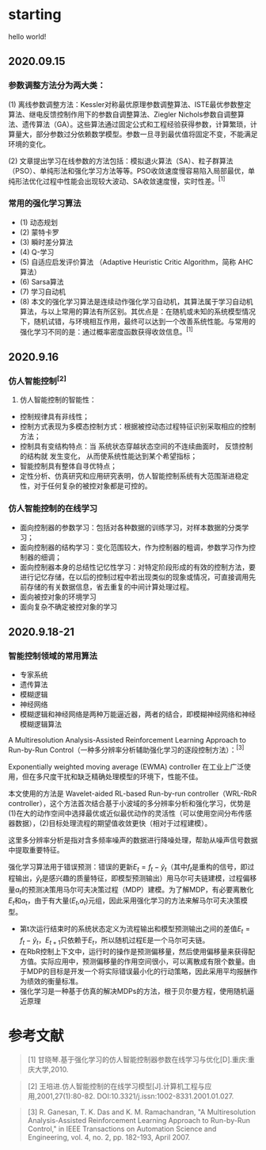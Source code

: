 # starting
hello world!

## **2020.09.15**
### 参数调整方法分为两大类：
(1) 离线参数调整方法：Kessler对称最优原理参数调整算法、ISTE最优参数整定算法、继电反馈控制作用下的参数自调整算法、Ziegler Nichols参数自调整算法、遗传算法（GA）。这些算法通过固定公式和工程经验获得参数，计算繁琐，计算量大，部分参数过分依赖数学模型。参数一旦寻到最优值将固定不变，不能满足环境的变化。

(2) 文章提出学习在线参数的方法包括：模拟退火算法（SA）、粒子群算法（PSO）、单纯形法和强化学习方法等等。PSO收敛速度慢容易陷入局部最优，单纯形法优化过程中性能会出现较大波动、SA收敛速度慢，实时性差。<sup>[1]</sup>
### 常用的强化学习算法
* (1) 动态规划
* (2) 蒙特卡罗
* (3) 瞬时差分算法
* (4) Q-学习
* (5) 自适应启发评价算法 （Adaptive Heuristic Critic Algorithm，简称 AHC 算法）
* (6) Sarsa算法
* (7) 学习自动机
* (8) 本文的强化学习算法是连续动作强化学习自动机，其算法属于学习自动机算法，与以上常用的算法有所区别。其优点是：在随机或未知的系统模型情况下，随机试错，与环境相互作用，最终可以达到一个改善系统性能。与常用的强化学习不同的是：通过概率密度函数获得收敛信息。<sup>[1]</sup>

## **2020.9.16**
### 仿人智能控制<sup>[2]</sup>
1. 仿人智能控制的智能性：
* 控制规律具有非线性；
* 控制方式表现为多模态控制方式：根据被控动态过程特征识别采取相应的控制方法；
* 控制具有变结构特点：当
系统状态穿越状态空间的不连续曲面时， 反馈控制的结构就
发生变化， 从而使系统性能达到某个希望指标；
* 智能控制具有整体自寻优特点；
* 定性分析、仿真研究和应用研究表明，仿人智能控制系统有大范围渐进稳定性，对于任何复杂的被控对象都是可控的。
### 仿人智能控制的在线学习
* 面向控制器的参数学习：包括对各种数据的训练学习，对样本数据的分类学习；
* 面向控制器的结构学习：变化范围较大，作为控制器的粗调，参数学习作为控制器的细调；
* 面向控制器本身的总结性记忆性学习：对特定阶段形成的有效的控制方法，要进行记忆存储，在以后的控制过程中若出现类似的现象或情况，可直接调用先前存储的有关数据信息，省去重复的中间计算处理过程。
* 面向被控对象的环境学习
* 面向复杂不确定被控对象的学习

## **2020.9.18-21**
### **智能控制领域的常用算法**
* 专家系统
* 遗传算法
* 模糊逻辑
* 神经网络
* 模糊逻辑和神经网络是两种万能逼近器，两者的结合，即模糊神经网络和神经模糊逻辑算法


A Multiresolution Analysis-Assisted Reinforcement Learning Approach to Run-by-Run Control（一种多分辨率分析辅助强化学习的逐段控制方法）：<sup>[3]</sup> 


Exponentially weighted moving average (EWMA) controller 在工业上广泛使用，但在多尺度干扰和缺乏精确处理模型的环境下，性能不佳。


本文使用的方法是 Wavelet-aided RL-based Run-by-run controller（WRL-RbR controller），这个方法首次结合基于小波域的多分辨率分析和强化学习，优势是(1)在大的动作空间中选择最优或近似最优动作的灵活性（可以使用空间分布传感器数据），(2)目标处理流程的期望值收敛更快（相对于过程建模）。


这里多分辨率分析是指对含多频率噪声的数据进行降噪处理，帮助从噪声信号数据中提取重要特征。


强化学习算法用于错误预测：错误的更新$E_t=f_t-\hat y_t$（其中$f_t$是重构的信号，即过程输出，$\hat y_t$是感兴趣的质量特征，即模型预测输出）用马尔可夫链建模，过程偏移量$a_t$的预测决策用马尔可夫决策过程（MDP）建模。为了解MDP，有必要离散化$E_t$和$a_t$，由于有大量($E_t$,$a_t$)元组，因此采用强化学习的方法来解马尔可夫决策模型。


* 第t次运行结束时的系统状态定义为流程输出和模型预测输出之间的差值$E_t=f_t-\hat y_t$，$E_{t+1}$只依赖于$E_t$，所以随机过程E是一个马尔可夫链。
* 在RbR控制上下文中，运行时的操作是预测偏移量，然后使用偏移量来获得配方值。实际应用中，预测偏移量的作用空间很小，可以离散成有限个数量。由于MDP的目标是开发一个将实际错误最小化的行动策略，因此采用平均报酬作为绩效的衡量标准。
* 强化学习是一种基于仿真的解决MDPs的方法，根于贝尔曼方程，使用随机逼近原理


# **参考文献**
>[1] 甘晓琴.基于强化学习的仿人智能控制器参数在线学习与优化[D].重庆:重庆大学,2010.

>[2] 王培进.仿人智能控制的在线学习模型[J].计算机工程与应用,2001,27(1):80-82. DOI:10.3321/j.issn:1002-8331.2001.01.027.

>[3] R. Ganesan, T. K. Das and K. M. Ramachandran, "A Multiresolution Analysis-Assisted Reinforcement Learning Approach to Run-by-Run Control," in IEEE Transactions on Automation Science and Engineering, vol. 4, no. 2, pp. 182-193, April 2007.